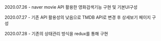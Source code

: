 2020.07.26 - naver movie API 활용한 영화검색기능 구현 및 기본UI구성

2020.07.27 - 기존 API 활용성의 낮음으로 TMDB API로 변경 후 상세보기 페이지 구성

2020.07.28 - 기존의 상태관리 방식을 redux를 통해 구현
